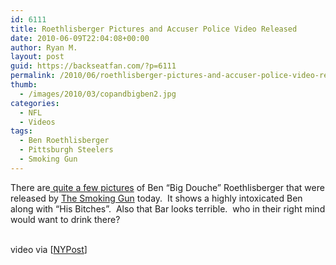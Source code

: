 ```yaml
---
id: 6111
title: Roethlisberger Pictures and Accuser Police Video Released
date: 2010-06-09T22:04:08+00:00
author: Ryan M.
layout: post
guid: https://backseatfan.com/?p=6111
permalink: /2010/06/roethlisberger-pictures-and-accuser-police-video-released/
thumb:
  - /images/2010/03/copandbigben2.jpg
categories:
  - NFL
  - Videos
tags:
  - Ben Roethlisberger
  - Pittsburgh Steelers
  - Smoking Gun
---
```


<div class="entry">
  <p>
    There are<a href="http://www.thesmokinggun.com/archive/years/2010/0609101bigben1.html"> quite a few pictures</a> of Ben &#8220;Big Douche&#8221; Roethlisberger that were released by <a href="http://www.thesmokinggun.com/archive/years/2010/0609101bigben1.html">The Smoking Gun</a> today.  It shows a highly intoxicated Ben along with &#8220;His Bitches&#8221;.  Also that Bar looks terrible.  who in their right mind would want to drink there?
  </p>

  <p>
    <br /> video via [<a href="http://www.nypost.com">NYPost</a>]
  </p>
</div>
